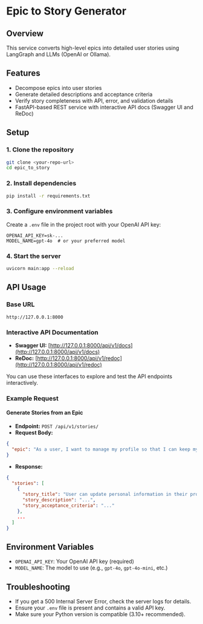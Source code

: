 # Epic to Story Generator

## Overview

This service converts high-level epics into detailed user stories using LangGraph and LLMs (OpenAI or Ollama).

## Features

- Decompose epics into user stories
- Generate detailed descriptions and acceptance criteria
- Verify story completeness with API, error, and validation details
- FastAPI-based REST service with interactive API docs (Swagger UI and ReDoc)

## Setup

### 1. Clone the repository
```bash
git clone <your-repo-url>
cd epic_to_story
```

### 2. Install dependencies
```bash
pip install -r requirements.txt
```

### 3. Configure environment variables
Create a `.env` file in the project root with your OpenAI API key:
```env
OPENAI_API_KEY=sk-...
MODEL_NAME=gpt-4o  # or your preferred model
```

### 4. Start the server
```bash
uvicorn main:app --reload
```

## API Usage

### Base URL
```
http://127.0.0.1:8000
```

### Interactive API Documentation
- **Swagger UI:** [http://127.0.0.1:8000/api/v1/docs](http://127.0.0.1:8000/api/v1/docs)
- **ReDoc:** [http://127.0.0.1:8000/api/v1/redoc](http://127.0.0.1:8000/api/v1/redoc)

You can use these interfaces to explore and test the API endpoints interactively.

### Example Request

#### Generate Stories from an Epic
- **Endpoint:** `POST /api/v1/stories/`
- **Request Body:**
```json
{
  "epic": "As a user, I want to manage my profile so that I can keep my information up to date."
}
```
- **Response:**
```json
{
  "stories": [
    {
      "story_title": "User can update personal information in their profile",
      "story_description": "...",
      "story_acceptance_criteria": "..."
    },
    ...
  ]
}
```

## Environment Variables
- `OPENAI_API_KEY`: Your OpenAI API key (required)
- `MODEL_NAME`: The model to use (e.g., `gpt-4o`, `gpt-4o-mini`, etc.)

## Troubleshooting
- If you get a 500 Internal Server Error, check the server logs for details.
- Ensure your `.env` file is present and contains a valid API key.
- Make sure your Python version is compatible (3.10+ recommended).

